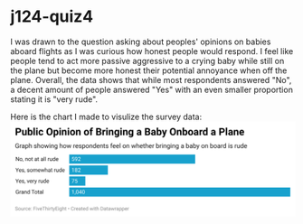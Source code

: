 # j124-quiz4

I was drawn to the question asking about peoples' opinions on babies aboard flights as I was curious how honest people would respond.  I feel like people tend to act more passive aggressive to a crying baby while still on the plane but become more honest their potential annoyance when off the plane.  Overall, the data shows that while most respondents answered "No", a decent amount of people answered "Yes" with an even smaller proportion stating it is "very rude".  



Here is the chart I made to visulize the survey data:
![This is the chart here](hAzK9-public-opinion-of-bringing-a-baby-onboard-a-plane.png)

